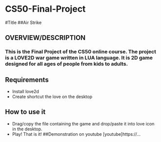 # CS50-Final-Project
#Title
##Air Strike
## OVERVIEW/DESCRIPTION
### This is the Final Project of the CS50 online course. The project is a LOVE2D war game written in LUA language. It is 2D game designed for all ages of people from kids to adults. 

## Requirements
* Install love2d
* Create shortcut the love on the desktop
## How to use it
* Drag/copy the file containing the game and drop/paste it into love icon in the desktop.
* Play! That is it! 
##Demonstration on youtube
[youtube]https://...
